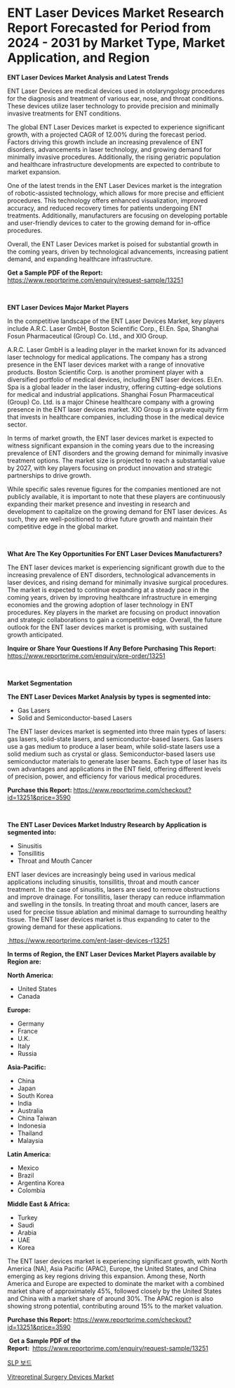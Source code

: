 <p><h1>ENT Laser Devices Market Research Report Forecasted for Period from 2024 -  2031 by Market Type, Market Application, and Region</h1></p><p><strong>ENT Laser Devices Market Analysis and Latest Trends</strong></p>
<p><p>ENT Laser Devices are medical devices used in otolaryngology procedures for the diagnosis and treatment of various ear, nose, and throat conditions. These devices utilize laser technology to provide precision and minimally invasive treatments for ENT conditions.</p><p>The global ENT Laser Devices market is expected to experience significant growth, with a projected CAGR of 12.00% during the forecast period. Factors driving this growth include an increasing prevalence of ENT disorders, advancements in laser technology, and growing demand for minimally invasive procedures. Additionally, the rising geriatric population and healthcare infrastructure developments are expected to contribute to market expansion.</p><p>One of the latest trends in the ENT Laser Devices market is the integration of robotic-assisted technology, which allows for more precise and efficient procedures. This technology offers enhanced visualization, improved accuracy, and reduced recovery times for patients undergoing ENT treatments. Additionally, manufacturers are focusing on developing portable and user-friendly devices to cater to the growing demand for in-office procedures.</p><p>Overall, the ENT Laser Devices market is poised for substantial growth in the coming years, driven by technological advancements, increasing patient demand, and expanding healthcare infrastructure.</p></p>
<p><strong>Get a Sample PDF of the Report:&nbsp;</strong> <a href="https://www.reportprime.com/enquiry/request-sample/13251">https://www.reportprime.com/enquiry/request-sample/13251</a></p>
<p>&nbsp;</p>
<p><strong>ENT Laser Devices Major Market Players</strong></p>
<p><p>In the competitive landscape of the ENT Laser Devices Market, key players include A.R.C. Laser GmbH, Boston Scientific Corp., El.En. Spa, Shanghai Fosun Pharmaceutical (Group) Co. Ltd., and XIO Group. </p><p>A.R.C. Laser GmbH is a leading player in the market known for its advanced laser technology for medical applications. The company has a strong presence in the ENT laser devices market with a range of innovative products. Boston Scientific Corp. is another prominent player with a diversified portfolio of medical devices, including ENT laser devices. El.En. Spa is a global leader in the laser industry, offering cutting-edge solutions for medical and industrial applications. Shanghai Fosun Pharmaceutical (Group) Co. Ltd. is a major Chinese healthcare company with a growing presence in the ENT laser devices market. XIO Group is a private equity firm that invests in healthcare companies, including those in the medical device sector.</p><p>In terms of market growth, the ENT laser devices market is expected to witness significant expansion in the coming years due to the increasing prevalence of ENT disorders and the growing demand for minimally invasive treatment options. The market size is projected to reach a substantial value by 2027, with key players focusing on product innovation and strategic partnerships to drive growth.</p><p>While specific sales revenue figures for the companies mentioned are not publicly available, it is important to note that these players are continuously expanding their market presence and investing in research and development to capitalize on the growing demand for ENT laser devices. As such, they are well-positioned to drive future growth and maintain their competitive edge in the global market.</p></p>
<p>&nbsp;</p>
<p><strong>What Are The Key Opportunities For ENT Laser Devices Manufacturers?</strong></p>
<p><p>The ENT laser devices market is experiencing significant growth due to the increasing prevalence of ENT disorders, technological advancements in laser devices, and rising demand for minimally invasive surgical procedures. The market is expected to continue expanding at a steady pace in the coming years, driven by improving healthcare infrastructure in emerging economies and the growing adoption of laser technology in ENT procedures. Key players in the market are focusing on product innovation and strategic collaborations to gain a competitive edge. Overall, the future outlook for the ENT laser devices market is promising, with sustained growth anticipated.</p></p>
<p><strong>Inquire or Share Your Questions If Any Before Purchasing This Report:</strong> <a href="https://www.reportprime.com/enquiry/pre-order/13251">https://www.reportprime.com/enquiry/pre-order/13251</a></p>
<p>&nbsp;</p>
<p><strong>Market Segmentation</strong></p>
<p><strong>The ENT Laser Devices Market Analysis by types is segmented into:</strong></p>
<p><ul><li>Gas Lasers</li><li>Solid and Semiconductor-based Lasers</li></ul></p>
<p><p>The ENT laser devices market is segmented into three main types of lasers: gas lasers, solid-state lasers, and semiconductor-based lasers. Gas lasers use a gas medium to produce a laser beam, while solid-state lasers use a solid medium such as crystal or glass. Semiconductor-based lasers use semiconductor materials to generate laser beams. Each type of laser has its own advantages and applications in the ENT field, offering different levels of precision, power, and efficiency for various medical procedures.</p></p>
<p><strong>Purchase this Report:&nbsp;</strong><a href="https://www.reportprime.com/checkout?id=13251&price=3590">https://www.reportprime.com/checkout?id=13251&price=3590</a></p>
<p>&nbsp;</p>
<p><strong>The ENT Laser Devices Market Industry Research by Application is segmented into:</strong></p>
<p><ul><li>Sinusitis</li><li>Tonsillitis</li><li>Throat and Mouth Cancer</li></ul></p>
<p><p>ENT laser devices are increasingly being used in various medical applications including sinusitis, tonsillitis, throat and mouth cancer treatment. In the case of sinusitis, lasers are used to remove obstructions and improve drainage. For tonsillitis, laser therapy can reduce inflammation and swelling in the tonsils. In treating throat and mouth cancer, lasers are used for precise tissue ablation and minimal damage to surrounding healthy tissue. The ENT laser devices market is thus expanding to cater to the growing demand for these applications.</p></p>
<p><a href="https://www.reportprime.com/ent-laser-devices-r13251">&nbsp;https://www.reportprime.com/ent-laser-devices-r13251</a></p>
<p><strong>In terms of Region, the ENT Laser Devices Market Players available by Region are:</strong></p>
<p>
    <p> <strong> North America: </strong>
        <ul>
            <li>United States</li>
            <li>Canada</li>
        </ul>
        </p> 
    <p> <strong> Europe: </strong>
        <ul>
            <li>Germany</li>
            <li>France</li>
            <li>U.K.</li>
            <li>Italy</li>
            <li>Russia</li>
        </ul>
        </p> 
    <p> <strong> Asia-Pacific: </strong>
        <ul>
            <li>China</li>
            <li>Japan</li>
            <li>South Korea</li>
            <li>India</li>
            <li>Australia</li>
            <li>China Taiwan</li>
            <li>Indonesia</li>
            <li>Thailand</li>
            <li>Malaysia</li>
        </ul>
        </p> 
    <p> <strong> Latin America: </strong>
        <ul>
            <li>Mexico</li>
            <li>Brazil</li>
            <li>Argentina Korea</li>
            <li>Colombia</li>
        </ul>
        </p> 
    <p> <strong> Middle East & Africa: </strong>
        <ul>
            <li>Turkey</li>
            <li>Saudi</li>
            <li>Arabia</li>
            <li>UAE</li>
            <li>Korea</li>
        </ul>
    </p>
    </p>
<p><p>The ENT laser devices market is experiencing significant growth, with North America (NA), Asia Pacific (APAC), Europe, the United States, and China emerging as key regions driving this expansion. Among these, North America and Europe are expected to dominate the market with a combined market share of approximately 45%, followed closely by the United States and China with a market share of around 30%. The APAC region is also showing strong potential, contributing around 15% to the market valuation.</p></p>
<p><strong>Purchase this Report: </strong><a href="https://www.reportprime.com/checkout?id=13251&price=3590">https://www.reportprime.com/checkout?id=13251&price=3590</a></p>
<p>&nbsp;<strong>Get a Sample PDF of the Report:&nbsp;&nbsp;</strong><a href="https://www.reportprime.com/enquiry/request-sample/13251">https://www.reportprime.com/enquiry/request-sample/13251</a></p>
<p><strong></strong></p>
<p><p><a href="https://github.com/RickyMetzDVM/Market-Research-Report-List-1/blob/main/136395572617.md">SLP 보드</a></p><p><a href="https://github.com/KeeganBarrows2023/Market-Research-Report-List-1/blob/main/vitreoretinal-surgery-devices-market.md">Vitreoretinal Surgery Devices Market</a></p></p>